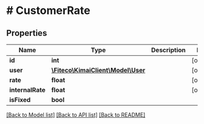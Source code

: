 # # CustomerRate

## Properties

Name | Type | Description | Notes
------------ | ------------- | ------------- | -------------
**id** | **int** |  | [optional]
**user** | [**\Fiteco\KimaiClient\Model\User**](User.md) |  | [optional]
**rate** | **float** |  | [optional]
**internalRate** | **float** |  | [optional]
**isFixed** | **bool** |  |

[[Back to Model list]](../../README.md#models) [[Back to API list]](../../README.md#endpoints) [[Back to README]](../../README.md)
